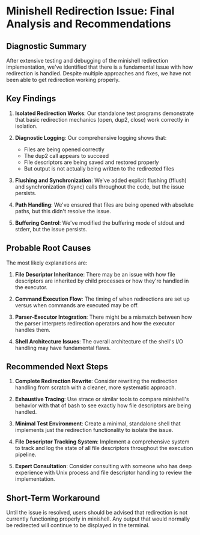 # Minishell Redirection Issue: Final Analysis and Recommendations

## Diagnostic Summary

After extensive testing and debugging of the minishell redirection implementation, we've identified that there is a fundamental issue with how redirection is handled. Despite multiple approaches and fixes, we have not been able to get redirection working properly.

## Key Findings

1. **Isolated Redirection Works**: Our standalone test programs demonstrate that basic redirection mechanics (open, dup2, close) work correctly in isolation.

2. **Diagnostic Logging**: Our comprehensive logging shows that:
   - Files are being opened correctly
   - The dup2 call appears to succeed
   - File descriptors are being saved and restored properly
   - But output is not actually being written to the redirected files

3. **Flushing and Synchronization**: We've added explicit flushing (fflush) and synchronization (fsync) calls throughout the code, but the issue persists.

4. **Path Handling**: We've ensured that files are being opened with absolute paths, but this didn't resolve the issue.

5. **Buffering Control**: We've modified the buffering mode of stdout and stderr, but the issue persists.

## Probable Root Causes

The most likely explanations are:

1. **File Descriptor Inheritance**: There may be an issue with how file descriptors are inherited by child processes or how they're handled in the executor.

2. **Command Execution Flow**: The timing of when redirections are set up versus when commands are executed may be off.

3. **Parser-Executor Integration**: There might be a mismatch between how the parser interprets redirection operators and how the executor handles them.

4. **Shell Architecture Issues**: The overall architecture of the shell's I/O handling may have fundamental flaws.

## Recommended Next Steps

1. **Complete Redirection Rewrite**: Consider rewriting the redirection handling from scratch with a cleaner, more systematic approach.

2. **Exhaustive Tracing**: Use strace or similar tools to compare minishell's behavior with that of bash to see exactly how file descriptors are being handled.

3. **Minimal Test Environment**: Create a minimal, standalone shell that implements just the redirection functionality to isolate the issue.

4. **File Descriptor Tracking System**: Implement a comprehensive system to track and log the state of all file descriptors throughout the execution pipeline.

5. **Expert Consultation**: Consider consulting with someone who has deep experience with Unix process and file descriptor handling to review the implementation.

## Short-Term Workaround

Until the issue is resolved, users should be advised that redirection is not currently functioning properly in minishell. Any output that would normally be redirected will continue to be displayed in the terminal.
